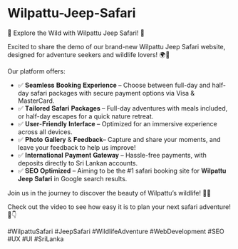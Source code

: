 # Wilpattu-Jeep-Safari

🌿 Explore the Wild with Wilpattu Jeep Safari! 🐆

Excited to share the demo of our brand-new Wilpattu Jeep Safari website, designed for adventure seekers and wildlife lovers! 🌍🚙

Our platform offers:

- ✅ 𝐒𝐞𝐚𝐦𝐥𝐞𝐬𝐬 𝐁𝐨𝐨𝐤𝐢𝐧𝐠 𝐄𝐱𝐩𝐞𝐫𝐢𝐞𝐧𝐜𝐞 – Choose between full-day and half-day safari packages with secure payment options via Visa & MasterCard.
- ✅ 𝐓𝐚𝐢𝐥𝐨𝐫𝐞𝐝 𝐒𝐚𝐟𝐚𝐫𝐢 𝐏𝐚𝐜𝐤𝐚𝐠𝐞𝐬 – Full-day adventures with meals included, or half-day escapes for a quick nature retreat.
- ✅ 𝐔𝐬𝐞𝐫-𝐅𝐫𝐢𝐞𝐧𝐝𝐥𝐲 𝐈𝐧𝐭𝐞𝐫𝐟𝐚𝐜𝐞 – Optimized for an immersive experience across all devices.
- ✅ 𝐏𝐡𝐨𝐭𝐨 𝐆𝐚𝐥𝐥𝐞𝐫𝐲 & 𝐅𝐞𝐞𝐝𝐛𝐚𝐜𝐤– Capture and share your moments, and leave your feedback to help us improve!
- ✅ 𝐈𝐧𝐭𝐞𝐫𝐧𝐚𝐭𝐢𝐨𝐧𝐚𝐥 𝐏𝐚𝐲𝐦𝐞𝐧𝐭 𝐆𝐚𝐭𝐞𝐰𝐚𝐲 – Hassle-free payments, with deposits directly to Sri Lankan accounts.
- ✅ 𝐒𝐄𝐎 𝐎𝐩𝐭𝐢𝐦𝐢𝐳𝐞𝐝 – Aiming to be the #1 safari booking site for 𝐖𝐢𝐥𝐩𝐚𝐭𝐭𝐮 𝐉𝐞𝐞𝐩 𝐒𝐚𝐟𝐚𝐫𝐢 in Google search results.

Join us in the journey to discover the beauty of Wilpattu’s wildlife! 🦁🐘

Check out the video to see how easy it is to plan your next safari adventure! 🎥👇

#WilpattuSafari #JeepSafari #WildlifeAdventure #WebDevelopment #SEO #UX #UI #SriLanka
